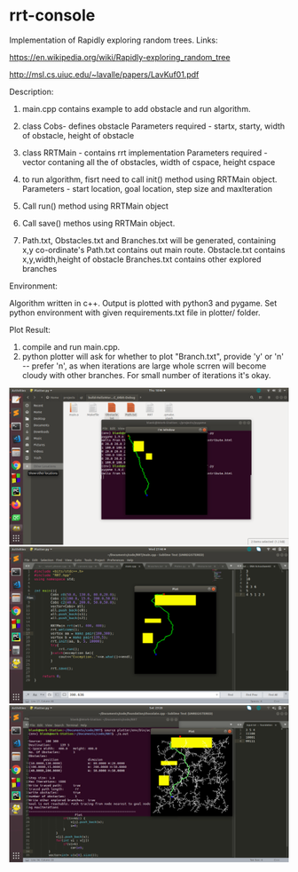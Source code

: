 # rrt-console

Implementation of Rapidly exploring random trees.
Links:

https://en.wikipedia.org/wiki/Rapidly-exploring_random_tree

http://msl.cs.uiuc.edu/~lavalle/papers/LavKuf01.pdf

Description:

1. main.cpp  contains example to add obstacle and run algorithm.
2. class Cobs- defines obstacle
Parameters required - startx, starty, width of obstacle, height of obstacle

3. class RRTMain - contains rrt implementation
Parameters required - vector contaning all the of obstacles, width of cspace, height cspace  

4. to run algorithm, fisrt need to call init() method using RRTMain object.
   Parameters - start location, goal location, step size and maxIteration
   
5. Call run() method using RRTMain object
6. Call save() methos using RRTMain object.
7. Path.txt, Obstacles.txt and Branches.txt will be generated, containing x,y co-ordinate's
Path.txt contains out main route.
Obstacle.txt contains x,y,width,height of obstacle
Branches.txt contains other explored branches

Environment:

Algorithm written in c++. Output is plotted with python3 and pygame.
Set python environment with given requirements.txt file in plotter/ folder.

Plot Result:

1. compile and run main.cpp. 
2. python plotter will ask for whether to plot "Branch.txt", provide 'y' or 'n'  -- prefer 'n', as when iterations are large whole scrren will become cloudy with other branches. For small number of iterations it's okay.


![](https://github.com/Pravesh-Jamgade/rrt-console/blob/master/img/Screenshot%20from%202020-03-26%2018-46-55.png)
![](https://github.com/Pravesh-Jamgade/rrt-console/blob/master/img/Screenshot%20from%202020-04-01%2021-46-31.png)
![](https://github.com/Pravesh-Jamgade/rrt-console/blob/master/img/Screenshot%20from%202020-04-04%2023-28-15.png)

